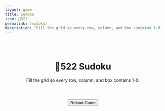```yaml
---
layout: game
title: Sudoku
icon: 522
permalink: /sudoku/
description: "Fill the grid so every row, column, and box contains 1-9."
---
```


<div class="main-content" data-page-script="sudoku-game">
  <div class="glass-panel" style="padding: 2rem; height: 100%; display: flex; flex-direction: column; align-items: center;">
    <header class="page-header" style="text-align: center; margin-bottom: 1rem;">
      <h1>522 Sudoku</h1>
      <p>Fill the grid so every row, column, and box contains 1-9.</p>
    </header>
    <div id="sudoku-container"></div>
    <button class="glass-button" style="margin-top:1.5rem;" onclick="window.location.reload()">Reload Game</button>
  </div>
</div>
<script src="/assets/js/sudoku-game.js"></script> 